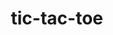 ---
layout: page
title: tic-tac-toe
description: A simple and fun tic-tac-toe game built using React.
img: assets/img/tic-tac-toe.png
importance: 11
category: fun
github: https://github.com/urvashiramdasani/tic-tac-toe
---